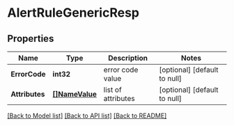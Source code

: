 # AlertRuleGenericResp

## Properties
Name | Type | Description | Notes
------------ | ------------- | ------------- | -------------
**ErrorCode** | **int32** | error code value | [optional] [default to null]
**Attributes** | [**[]NameValue**](NameValue.md) | list of attributes | [optional] [default to null]

[[Back to Model list]](../README.md#documentation-for-models) [[Back to API list]](../README.md#documentation-for-api-endpoints) [[Back to README]](../README.md)

